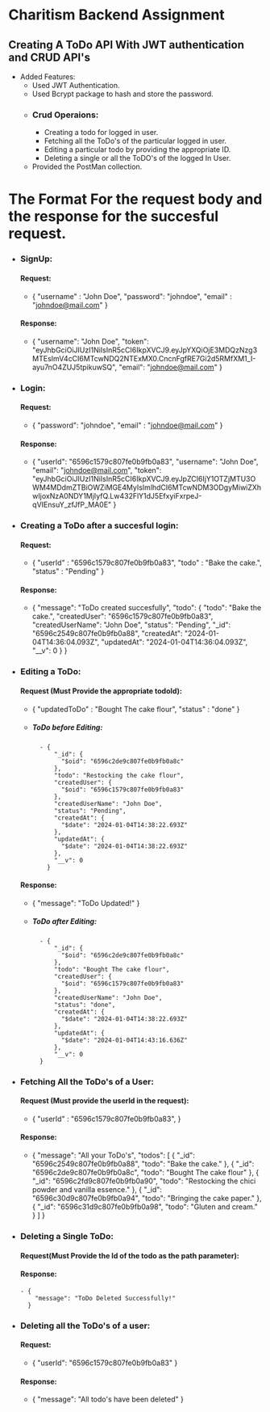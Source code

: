 # Charitism Backend Assignment

## Creating A ToDo API With JWT authentication and CRUD API's

- Added Features:
  - Used JWT Authentication.
  - Used Bcrypt package to hash and store the password.
  - ### Crud Operaions:
    - Creating a todo for logged in user.
    - Fetching all the ToDo's of the particular logged in user.
    - Editing a particular todo by providing the appropriate ID.
    - Deleting a single or all the ToDO's of the logged In User.
  - Provided the PostMan collection.

# The Format For the request body and the response for the succesful request.

- ### SignUp:

  #### Request:

  - {
    "username" : "John Doe",
    "password": "johndoe",
    "email" : "johndoe@mail.com"
    }

  #### Response:

  - {
    "username": "John Doe",
    "token": "eyJhbGciOiJIUzI1NiIsInR5cCI6IkpXVCJ9.eyJpYXQiOjE3MDQzNzg3MTEsImV4cCI6MTcwNDQ2NTExMX0.CncnFgfRE7Gi2d5RMfXM1_I-ayu7nO4ZUJ5tpikuwSQ",
    "email": "johndoe@mail.com"
    }

- ### Login:

  #### Request:

  - {
    "password": "johndoe",
    "email" : "johndoe@mail.com"
    }

  #### Response:

  - {
    "userId": "6596c1579c807fe0b9fb0a83",
    "username": "John Doe",
    "email": "johndoe@mail.com",
    "token": "eyJhbGciOiJIUzI1NiIsInR5cCI6IkpXVCJ9.eyJpZCI6IjY1OTZjMTU3OWM4MDdmZTBiOWZiMGE4MyIsImlhdCI6MTcwNDM3ODgyMiwiZXhwIjoxNzA0NDY1MjIyfQ.Lw432FlY1dJ5EfxyiFxrpeJ-qVIEnsuY_zfJfP_MA0E"
    }

- ### Creating a ToDo after a succesful login:

  #### Request:

  - {
    "userId" : "6596c1579c807fe0b9fb0a83",
    "todo" : "Bake the cake.",
    "status" : "Pending"
    }

  #### Response:

  - {
    "message": "ToDo created succesfully",
    "todo": {
    "todo": "Bake the cake.",
    "createdUser": "6596c1579c807fe0b9fb0a83",
    "createdUserName": "John Doe",
    "status": "Pending",
    "\_id": "6596c2549c807fe0b9fb0a88",
    "createdAt": "2024-01-04T14:36:04.093Z",
    "updatedAt": "2024-01-04T14:36:04.093Z",
    "\_\_v": 0
    }
    }

- ### Editing a ToDo:

  #### Request (Must Provide the appropriate todoId):

  - {
    "updatedToDo" : "Bought The cake flour",
    "status" : "done"
    }

  - ##### ToDo before Editing:

          - {
              "_id": {
                "$oid": "6596c2de9c807fe0b9fb0a8c"
              },
              "todo": "Restocking the cake flour",
              "createdUser": {
                "$oid": "6596c1579c807fe0b9fb0a83"
              },
              "createdUserName": "John Doe",
              "status": "Pending",
              "createdAt": {
                "$date": "2024-01-04T14:38:22.693Z"
              },
              "updatedAt": {
                "$date": "2024-01-04T14:38:22.693Z"
              },
              "__v": 0
            }

  #### Response:

  - {
    "message": "ToDo Updated!"
    }

  - ##### ToDo after Editing:

          - {
              "_id": {
                "$oid": "6596c2de9c807fe0b9fb0a8c"
              },
              "todo": "Bought The cake flour",
              "createdUser": {
                "$oid": "6596c1579c807fe0b9fb0a83"
              },
              "createdUserName": "John Doe",
              "status": "done",
              "createdAt": {
                "$date": "2024-01-04T14:38:22.693Z"
              },
              "updatedAt": {
                "$date": "2024-01-04T14:43:16.636Z"
              },
              "__v": 0
          }

- ### Fetching All the ToDo's of a User:

  #### Request (Must provide the userId in the request):

  - {
    "userId" : "6596c1579c807fe0b9fb0a83",
    }

  #### Response:

  - {
    "message": "All your ToDo's",
    "todos": [
    {
    "_id": "6596c2549c807fe0b9fb0a88",
    "todo": "Bake the cake."
    },
    {
    "_id": "6596c2de9c807fe0b9fb0a8c",
    "todo": "Bought The cake flour"
    },
    {
    "_id": "6596c2fd9c807fe0b9fb0a90",
    "todo": "Restocking the chici powder and vanilla essence."
    },
    {
    "_id": "6596c30d9c807fe0b9fb0a94",
    "todo": "Bringing the cake paper."
    },
    {
    "_id": "6596c31d9c807fe0b9fb0a98",
    "todo": "Gluten and cream."
    }
    ]
    }

- ### Deleting a Single ToDo:

  #### Request(Must Provide the Id of the todo as the path parameter):

  #### Response:

      - {
          "message": "ToDo Deleted Successfully!"
        }

- ### Deleting all the ToDo's of a user:

  #### Request:

  - {
    "userId": "6596c1579c807fe0b9fb0a83"
    }

  #### Response:

  - {
    "message": "All todo's have been deleted"
    }
